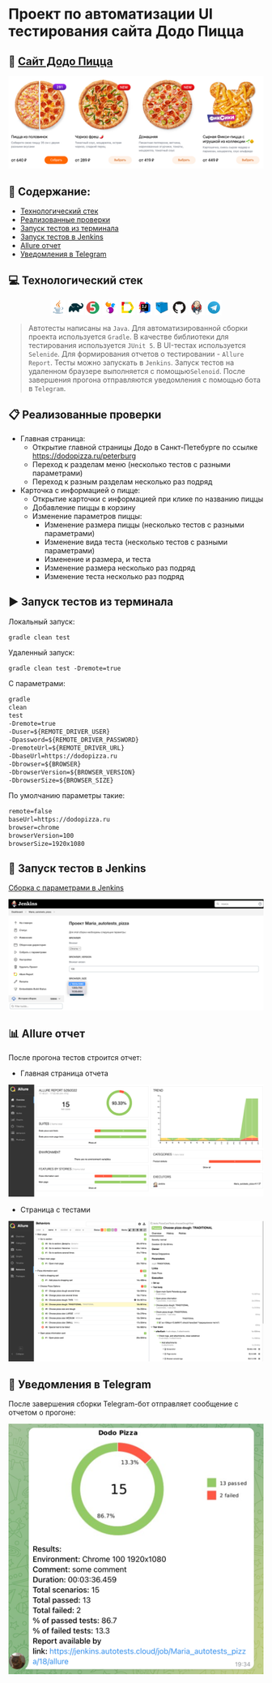 # Проект по автоматизации UI тестирования сайта Додо Пицца
## :pizza: <a target="_blank" href="https://dodopizza.ru/">Сайт Додо Пицца</a>
<img title="Dodo" src="Images/Screenshots/Dodo2.png">

## :page_with_curl: Содержание:

- <a href="#computer-технологический-стек">Технологический стек</a>
- <a href="#clipboard-реализованные-проверки">Реализованные проверки</a>
- <a href="#arrow_forward-запуск-тестов-из-терминала">Запуск тестов из терминала</a>
- <a href="#robot-запуск-тестов-в-jenkins">Запуск тестов в Jenkins</a>
- <a href="#bar_chart-allure-отчет">Allure отчет</a>
- <a href="#incoming_envelope-уведомления-в-telegram">Уведомления в Telegram</a>

## :computer: Технологический стек
<p align="center">
<img width="6%" title="Java" src="Images/Logos/Java.svg">
<img width="6%" title="Gradle" src="Images/Logos/Gradle.svg">
<img width="6%" title="JUnit5" src="Images/Logos/JUnit5.svg">
<img width="6%" title="Selenide" src="Images/Logos/Selenide.svg">
<img width="6%" title="Allure Report" src="Images/Logos/Allure_Report.svg">
<img width="6%" title="IntelliJ IDEA" src="Images/Logos/Intelij_IDEA.svg">
<img width="6%" title="Selenoid" src="Images/Logos/Selenoid.svg">
<img width="6%" title="GitHub" src="Images/Logos/GitHub.svg">
<img width="6%" title="Jenkins" src="Images/Logos/Jenkins.svg">
<img width="6%" title="Telegram" src="Images/Logos/Telegram.svg">
</p>

> Автотесты написаны на <code>Java</code>. 
> Для автоматизированной сборки проекта используется <code>Gradle</code>.
> В качестве библиотеки для тестирования используется <code>JUnit 5</code>.
> В UI-тестах используется <code>Selenide</code>.
> Для формирования отчетов о тестировании - <code>Allure Report</code>.
> Тесты можно запускать в <code>Jenkins</code>.
> Запуск тестов на удаленном браузере выполняется с помощью<code>Selenoid</code>.
> После завершения прогона отправляются уведомления с помощью бота в <code>Telegram</code>.


## :clipboard: Реализованные проверки
- Главная страница:
  - Открытие главной страницы Додо в Санкт-Петебурге по ссылке https://dodopizza.ru/peterburg
  - Переход к разделам меню (несколько тестов с разными параметрами)
  - Переход к разным разделам несколько раз подряд
- Карточка с информацией о пицце:
  - Открытие карточки с информацией при клике по названию пиццы
  - Добавление пиццы в корзину
  - Изменение параметров пиццы:
    - Изменение размера пиццы (несколько тестов с разными параметрами)
    - Изменение вида теста (несколько тестов с разными параметрами)
    - Изменение и размера, и теста
    - Изменение размера несколько раз подряд
    - Изменение теста несколько раз подряд


## :arrow_forward: Запуск тестов из терминала
Локальный запуск:
```
gradle clean test
```
Удаленный запуск:
```
gradle clean test -Dremote=true
```
С параметрами:
```
gradle
clean
test
-Dremote=true
-Duser=${REMOTE_DRIVER_USER}
-Dpassword=${REMOTE_DRIVER_PASSWORD}
-DremoteUrl=${REMOTE_DRIVER_URL}
-DbaseUrl=https://dodopizza.ru
-Dbrowser=${BROWSER}
-DbrowserVersion=${BROWSER_VERSION}
-DbrowserSize=${BROWSER_SIZE}
```
По умолчанию параметры такие:
```
remote=false
baseUrl=https://dodopizza.ru
browser=chrome
browserVersion=100
browserSize=1920x1080
```

## :robot: Запуск тестов в Jenkins
<a target="_blank" href="https://jenkins.autotests.cloud/job/Maria_autotests_pizza/">Сборка с параметрами в Jenkins</a>
<p align="center">
<img title="Jenkins Job Run with parameters" src="Images/Screenshots/Jenkins.png">
</p>

## :bar_chart: Allure отчет
После прогона тестов строится отчет:
- Главная страница отчета
<p align="center">
<img title="Allure Overview Dashboard" src="Images/Screenshots/AllureOverview.png">
</p>

- Страница с тестами
<p align="center">
<img title="Allure Test Page" src="Images/Screenshots/AllureTests.png">
</p>

## :incoming_envelope: Уведомления в Telegram
После завершения сборки Telegram-бот отправляет сообщение с отчетом о прогоне:
<p align="center">
<img title="Telegram notification message" src="Images/Screenshots/Telegram1.png">
</p>
